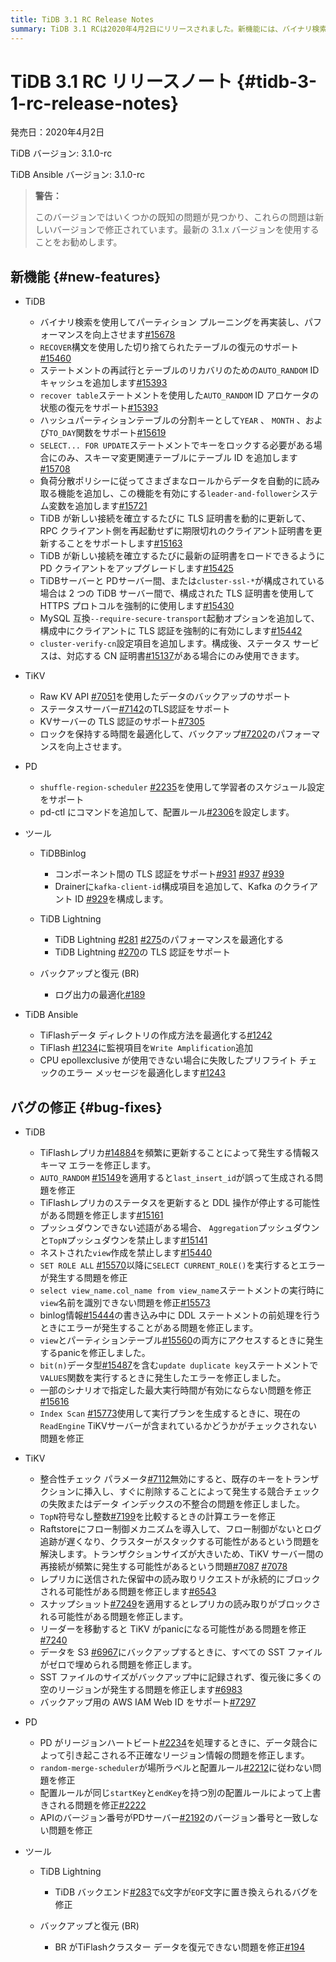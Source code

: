 ```yaml
---
title: TiDB 3.1 RC Release Notes
summary: TiDB 3.1 RCは2020年4月2日にリリースされました。新機能には、バイナリ検索を使用したパーティション プルーニングの再実装や、`RECOVER`構文を使用した切り捨てられたテーブルの復元のサポートなどが含まれます。バグの修正には、TiFlashレプリカの頻繁な更新による情報スキーマエラーの修正などがあります。PDの修正には、データ競合による不正確なリージョン情報の問題の修正などが含まれます。TiDB Lightningやバックアップと復元 (BR)の修正もあります。
---
```


# TiDB 3.1 RC リリースノート {#tidb-3-1-rc-release-notes}

発売日：2020年4月2日

TiDB バージョン: 3.1.0-rc

TiDB Ansible バージョン: 3.1.0-rc

> **警告：**
>
> このバージョンではいくつかの既知の問題が見つかり、これらの問題は新しいバージョンで修正されています。最新の 3.1.x バージョンを使用することをお勧めします。

## 新機能 {#new-features}

-   TiDB

    -   バイナリ検索を使用してパーティション プルーニングを再実装し、パフォーマンスを向上させます[#15678](https://github.com/pingcap/tidb/pull/15678)
    -   `RECOVER`構文を使用した切り捨てられたテーブルの復元のサポート[#15460](https://github.com/pingcap/tidb/pull/15460)
    -   ステートメントの再試行とテーブルのリカバリのための`AUTO_RANDOM` ID キャッシュを追加します[#15393](https://github.com/pingcap/tidb/pull/15393)
    -   `recover table`ステートメントを使用した`AUTO_RANDOM` ID アロケータの状態の復元をサポート[#15393](https://github.com/pingcap/tidb/pull/15393)
    -   ハッシュパーティションテーブルの分割キーとして`YEAR` 、 `MONTH` 、および`TO_DAY`関数をサポート[#15619](https://github.com/pingcap/tidb/pull/15619)
    -   `SELECT... FOR UPDATE`ステートメントでキーをロックする必要がある場合にのみ、スキーマ変更関連テーブルにテーブル ID を追加します[#15708](https://github.com/pingcap/tidb/pull/15708)
    -   負荷分散ポリシーに従ってさまざまなロールからデータを自動的に読み取る機能を追加し、この機能を有効にする`leader-and-follower`システム変数を追加します[#15721](https://github.com/pingcap/tidb/pull/15721)
    -   TiDB が新しい接続を確立するたびに TLS 証明書を動的に更新して、RPC クライアント側を再起動せずに期限切れのクライアント証明書を更新することをサポートします[#15163](https://github.com/pingcap/tidb/pull/15163)
    -   TiDB が新しい接続を確立するたびに最新の証明書をロードできるように PD クライアントをアップグレードします[#15425](https://github.com/pingcap/tidb/pull/15425)
    -   TiDBサーバーと PDサーバー間、または`cluster-ssl-*`が構成されている場合は 2 つの TiDB サーバー間で、構成された TLS 証明書を使用して HTTPS プロトコルを強制的に使用します[#15430](https://github.com/pingcap/tidb/pull/15430)
    -   MySQL 互換`--require-secure-transport`起動オプションを追加して、構成中にクライアントに TLS 認証を強制的に有効にします[#15442](https://github.com/pingcap/tidb/pull/15442)
    -   `cluster-verify-cn`設定項目を追加します。構成後、ステータス サービスは、対応する CN 証明書[#15137](https://github.com/pingcap/tidb/pull/15137)がある場合にのみ使用できます。

-   TiKV

    -   Raw KV API [#7051](https://github.com/tikv/tikv/pull/7051)を使用したデータのバックアップのサポート
    -   ステータスサーバー[#7142](https://github.com/tikv/tikv/pull/7142)のTLS認証をサポート
    -   KVサーバーの TLS 認証のサポート[#7305](https://github.com/tikv/tikv/pull/7305)
    -   ロックを保持する時間を最適化して、バックアップ[#7202](https://github.com/tikv/tikv/pull/7202)のパフォーマンスを向上させます。

-   PD

    -   `shuffle-region-scheduler` [#2235](https://github.com/pingcap/pd/pull/2235)を使用して学習者のスケジュール設定をサポート
    -   pd-ctl にコマンドを追加して、配置ルール[#2306](https://github.com/pingcap/pd/pull/2306)を設定します。

-   ツール

    -   TiDBBinlog

        -   コンポーネント間の TLS 認証をサポート[#931](https://github.com/pingcap/tidb-binlog/pull/931) [#937](https://github.com/pingcap/tidb-binlog/pull/937) [#939](https://github.com/pingcap/tidb-binlog/pull/939)
        -   Drainerに`kafka-client-id`構成項目を追加して、Kafka のクライアント ID [#929](https://github.com/pingcap/tidb-binlog/pull/929)を構成します。

    -   TiDB Lightning

        -   TiDB Lightning [#281](https://github.com/pingcap/tidb-lightning/pull/281) [#275](https://github.com/pingcap/tidb-lightning/pull/275)のパフォーマンスを最適化する
        -   TiDB Lightning [#270](https://github.com/pingcap/tidb-lightning/pull/270)の TLS 認証をサポート

    -   バックアップと復元 (BR)

        -   ログ出力の最適化[#189](https://github.com/pingcap/br/pull/189)

-   TiDB Ansible

    -   TiFlashデータ ディレクトリの作成方法を最適化する[#1242](https://github.com/pingcap/tidb-ansible/pull/1242)
    -   TiFlash [#1234](https://github.com/pingcap/tidb-ansible/pull/1234)に監視項目を`Write Amplification`追加
    -   CPU epollexclusive が使用できない場合に失敗したプリフライト チェックのエラー メッセージを最適化します[#1243](https://github.com/pingcap/tidb-ansible/pull/1243)

## バグの修正 {#bug-fixes}

-   TiDB

    -   TiFlashレプリカ[#14884](https://github.com/pingcap/tidb/pull/14884)を頻繁に更新することによって発生する情報スキーマ エラーを修正します。
    -   `AUTO_RANDOM` [#15149](https://github.com/pingcap/tidb/pull/15149)を適用すると`last_insert_id`が誤って生成される問題を修正
    -   TiFlashレプリカのステータスを更新すると DDL 操作が停止する可能性がある問題を修正します[#15161](https://github.com/pingcap/tidb/pull/15161)
    -   プッシュダウンできない述語がある場合、 `Aggregation`プッシュダウンと`TopN`プッシュダウンを禁止します[#15141](https://github.com/pingcap/tidb/pull/15141)
    -   ネストされた`view`作成を禁止します[#15440](https://github.com/pingcap/tidb/pull/15440)
    -   `SET ROLE ALL` [#15570](https://github.com/pingcap/tidb/pull/15570)以降に`SELECT CURRENT_ROLE()`を実行するとエラーが発生する問題を修正
    -   `select view_name.col_name from view_name`ステートメントの実行時に`view`名前を識別できない問題を修正[#15573](https://github.com/pingcap/tidb/pull/15573)
    -   binlog情報[#15444](https://github.com/pingcap/tidb/pull/15444)の書き込み中に DDL ステートメントの前処理を行うときにエラーが発生することがある問題を修正します。
    -   `view`とパーティションテーブル[#15560](https://github.com/pingcap/tidb/pull/15560)の両方にアクセスするときに発生するpanicを修正しました。
    -   `bit(n)`データ型[#15487](https://github.com/pingcap/tidb/pull/15487)を含む`update duplicate key`ステートメントで`VALUES`関数を実行するときに発生したエラーを修正しました。
    -   一部のシナリオで指定した最大実行時間が有効にならない問題を修正[#15616](https://github.com/pingcap/tidb/pull/15616)
    -   `Index Scan` [#15773](https://github.com/pingcap/tidb/pull/15773)使用して実行プランを生成するときに、現在の`ReadEngine` TiKVサーバーが含まれているかどうかがチェックされない問題を修正

-   TiKV

    -   整合性チェック パラメータ[#7112](https://github.com/tikv/tikv/pull/7112)無効にすると、既存のキーをトランザクションに挿入し、すぐに削除することによって発生する競合チェックの失敗またはデータ インデックスの不整合の問題を修正しました。
    -   `TopN`符号なし整数[#7199](https://github.com/tikv/tikv/pull/7199)を比較するときの計算エラーを修正
    -   Raftstoreにフロー制御メカニズムを導入して、フロー制御がないとログ追跡が遅くなり、クラスターがスタックする可能性があるという問題を解決します。トランザクションサイズが大きいため、TiKV サーバー間の再接続が頻繁に発生する可能性があるという問題[#7087](https://github.com/tikv/tikv/pull/7087) [#7078](https://github.com/tikv/tikv/pull/7078)
    -   レプリカに送信された保留中の読み取りリクエストが永続的にブロックされる可能性がある問題を修正します[#6543](https://github.com/tikv/tikv/pull/6543)
    -   スナップショット[#7249](https://github.com/tikv/tikv/pull/7249)を適用するとレプリカの読み取りがブロックされる可能性がある問題を修正します。
    -   リーダーを移動すると TiKV がpanicになる可能性がある問題を修正[#7240](https://github.com/tikv/tikv/pull/7240)
    -   データを S3 [#6967](https://github.com/tikv/tikv/pull/6967)にバックアップするときに、すべての SST ファイルがゼロで埋められる問題を修正します。
    -   SST ファイルのサイズがバックアップ中に記録されず、復元後に多くの空のリージョンが発生する問題を修正します[#6983](https://github.com/tikv/tikv/pull/6983)
    -   バックアップ用の AWS IAM Web ID をサポート[#7297](https://github.com/tikv/tikv/pull/7297)

-   PD

    -   PD がリージョンハートビート[#2234](https://github.com/pingcap/pd/pull/2234)を処理するときに、データ競合によって引き起こされる不正確なリージョン情報の問題を修正します。
    -   `random-merge-scheduler`が場所ラベルと配置ルール[#2212](https://github.com/pingcap/pd/pull/2221)に従わない問題を修正
    -   配置ルールが同じ`startKey`と`endKey`を持つ別の配置ルールによって上書きされる問題を修正[#2222](https://github.com/pingcap/pd/pull/2222)
    -   APIのバージョン番号がPDサーバー[#2192](https://github.com/pingcap/pd/pull/2192)のバージョン番号と一致しない問題を修正

-   ツール

    -   TiDB Lightning

        -   TiDB バックエンド[#283](https://github.com/pingcap/tidb-lightning/pull/283)で`&`文字が`EOF`文字に置き換えられるバグを修正

    -   バックアップと復元 (BR)

        -   BR がTiFlashクラスター データを復元できない問題を修正[#194](https://github.com/pingcap/br/pull/194)
